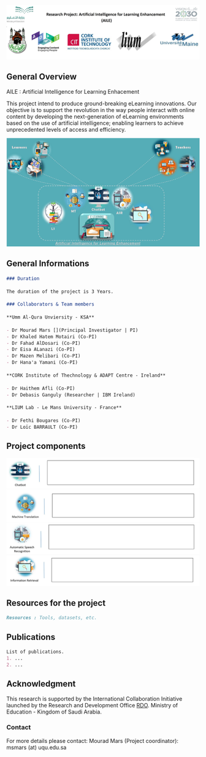 ![Image](/Project.jpg)

## General Overview

AILE : Artificial Intelligence for Learning Enhacement


This project intend to produce ground-breaking eLearning innovations. Our objective is to support the revolution in the way people interact with online content by developing the next-generation of eLearning environments based on the use of artificial intelligence; enabling learners to achieve unprecedented levels of access and efficiency.


![Image](/AILE.jpg)


## **General Informations**
```markdown
### Duration

The duration of the project is 3 Years.

### Collaborators & Team members

**Umm Al-Qura Unviersity - KSA**

- Dr Mourad Mars [](Principal Investigator | PI)
- Dr Khaled Hatem Motairi (Co-PI)
- Dr Fahad AlDosari (Co-PI)
- Dr Eisa ALanazi (Co-PI)
- Dr Mazen Melibari (Co-PI)
- Dr Hana'a Yamani (Co-PI)

**CORK Institute of Thechnology & ADAPT Centre - Ireland**

- Dr Haithem Afli (Co-PI)
- Dr Debasis Ganguly (Researcher | IBM Ireland)

**LIUM Lab - Le Mans University - France**

- Dr Fethi Bougares (Co-PI)
- Dr Loïc BARRAULT (Co-PI)
```
## **Project components**

![Image](/Chatbot.jpg)
![Image](/MT.jpg)
![Image](/ASR.jpg)
![Image](/IR.jpg)

## **Resources for the project**
```markdown
Resources : Tools, datasets, etc.
```
## **Publications**
```markdown
List of publications.
1. ...
2. ...
```
## **Acknowledgment**

This research is supported by the International Collaboration Initiative launched by the Research and Development Office [RDO](https://rdo.moe.gov.sa). Ministry of Education - Kingdom of Saudi Arabia.
### Contact

For more details please contact: 
Mourad Mars (Project coordinator): msmars (at) uqu.edu.sa
